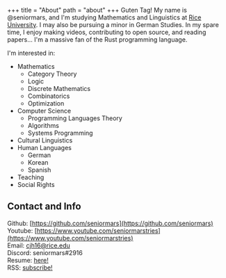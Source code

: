 +++
title = "About"
path = "about"
+++
Guten Tag! My name is @seniormars, and I'm studying Mathematics and Linguistics at [Rice University](https://www.rice.edu/). I may also be pursuing a minor in
German Studies. In my spare time, I enjoy making videos, contributing to open source, and reading
papers… I'm a massive fan of the Rust programming language. 

I'm interested in:
- Mathematics
    - Category Theory
    - Logic
    - Discrete Mathematics
    - Combinatorics
    - Optimization
- Computer Science
    - Programming Languages Theory
    - Algorithms
    - Systems Programming
- Cultural Linguistics
- Human Languages
    - German
    - Korean
    - Spanish
- Teaching
- Social Rights


## Contact and Info
Github: [https://github.com/seniormars](https://github.com/seniormars)  
Youtube: [https://www.youtube.com/seniormarstries](https://www.youtube.com/seniormarstries)  
Email: cjh16@rice.edu  
Discord: seniormars#2916  
Resume: [here!](https://seniormars.github.io/assets/old_resume.pdf)  
RSS: [subscribe!](https://seniormars.github.io/rss.xml)
<!-- Resume: [here!](https://seniormars.com/assets/old_resume.pdf)   -->
<!-- RSS: [subscribe!](https://seniormars.com/rss.xml) -->
